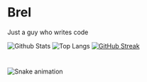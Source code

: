 # Brel

Just a guy who writes code

![Github Stats](https://github-readme-stats.vercel.app/api?username=brelnosse&show_icons=true&theme=dark)
![Top Langs](https://github-readme-stats.vercel.app/api/top-langs/?username=brelnosse&langs_count=8&layout=compact&theme=dark)
[![GitHub Streak](https://streak-stats.demolab.com/?user=brelnosse&theme=dark)](https://git.io/streak-stats)

###

<br clear="both">

<img src="https://raw.githubusercontent.com/Starland9/Starland9/output/github-contribution-grid-snake-dark.svg" alt="Snake animation" />
